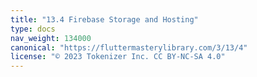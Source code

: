 ```yaml
---
title: "13.4 Firebase Storage and Hosting"
type: docs
nav_weight: 134000
canonical: "https://fluttermasterylibrary.com/3/13/4"
license: "© 2023 Tokenizer Inc. CC BY-NC-SA 4.0"
---
```

